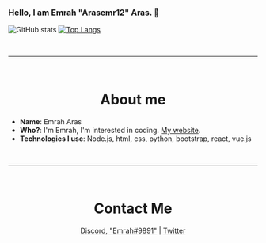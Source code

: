 ### Hello, I am Emrah "Arasemr12" Aras. 👋

![GitHub stats](https://github-readme-stats.vercel.app/api?username=Arasemr12&show_icons=true&theme=radical&hide=contribs)
[![Top Langs](https://github-readme-stats.vercel.app/api/top-langs/?username=Arasemr12&layout=compact)](https://github.com/Arasemr12/)

<br>
<hr>
<br>

<h1 align="center">About me</h1>

- __**Name**__: Emrah Aras
- **Who?**: I'm Emrah, I'm interested in coding. [My website](https://emraharas.xyz/).
- **Technologies I use**: Node.js, html, css, python, bootstrap, react, vue.js

<br>
<hr>
<br>

<h1 align="center">Contact Me</h1>

<p align="center">
  <a href="https://discord.com/users/441221465019514881" target="_blank">Discord, "Emrah#9891"</a>
  |
  <a href="https://twitter.com/arasemr1234" target="_blank">Twitter</a>
</p>
